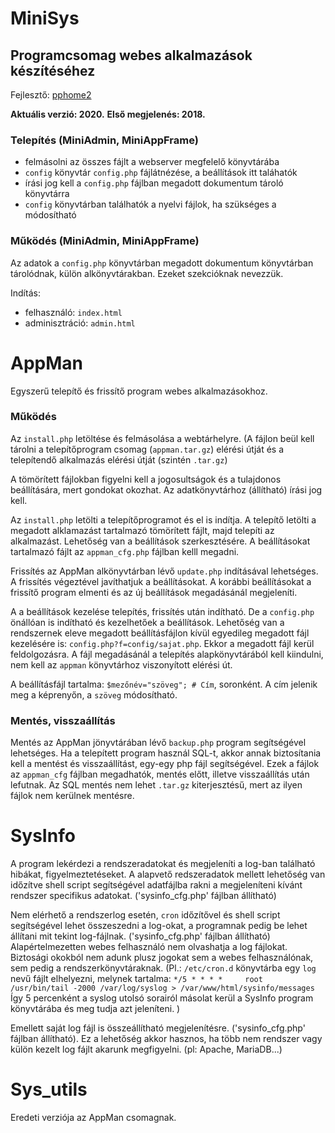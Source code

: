 # MiniSys

## Programcsomag webes alkalmazások készítéséhez

Fejlesztő: [pphome2](https:/github.com/pphome2)

**Aktuális verzió: 2020.**
**Első megjelenés: 2018.**


### Telepítés (MiniAdmin, MiniAppFrame)

- felmásolni az összes fájlt a webserver megfelelő könyvtárába
- `config` könyvtár `config.php` fájlátnézése, a beállítások itt taláhatók
- írási jog kell a `config.php` fájlban megadott dokumentum tároló könyvtárra
- `config` könyvtárban találhatók a nyelvi fájlok, ha szükséges a módosítható


### Működés (MiniAdmin, MiniAppFrame)

Az adatok a `config.php` könyvtárban megadott dokumentum könyvtárban tárolódnak,
külön alkönyvtárakban. Ezeket szekcióknak nevezzük.

Indítás:
- felhasználó: `index.html`
- adminisztráció: `admin.html`



# AppMan

Egyszerű telepítő és frissítő program webes alkalmazásokhoz.

### Működés

Az `install.php` letöltése és felmásolása a webtárhelyre. (A fájlon
beül kell tárolni a telepítőprogram csomag (`appman.tar.gz`) elérési
útját és a telepítendő alkalmazás elérési útját (szintén `.tar.gz`)

A tömörített fájlokban figyelni kell a jogosultságok és a tulajdonos
beállítására, mert gondokat okozhat. Az adatkönyvtárhoz (állítható) 
írási jog kell.

Az `install.php` letölti a telepítőprogramot és el is indítja. A telepítő
letölti a megadott alklamazást tartalmazó tömörített fájlt, majd telepíti
az alkalmazást. Lehetőség van a beállítások szerkesztésére. A beállításokat 
tartalmazó fájlt az `appman_cfg.php` fájlban kelll megadni.

Frissítés az AppMan alkönyvtárban lévő `update.php` indításával lehetséges.
A frissítés végeztével javíthatjuk a beállításokat. A korábbi beállításokat
a frissítő program elmenti és az új beállítások megadásánál megjeleníti.

A a beállítások kezelése telepítés, frissítés után indítható. De a `config.php`
önállóan is indítható és kezelhetőek a beállítások. Lehetőség van a rendszernek
eleve megadott beállításfájlon kívül egyedileg megadott fájl kezelésére is:
`config.php?f=config/sajat.php`. Ekkor a megadott fájl kerül feldolgozásra.
A fájl megadásánál a telepítés alapkönyvtárából kell kiindulni, nem kell az
`appman` könyvtárhoz viszonyított elérési út.

A beállításfájl tartalma: `$mezőnév="szöveg"; # Cím`, soronként. A cím jelenik
meg a képrenyőn, a `szöveg` módosítható.


### Mentés, visszaállítás

Mentés az AppMan jönyvtárában lévő `backup.php` program segítségével lehetséges.
Ha a telepített program használ SQL-t, akkor annak biztosítania kell a mentést
és visszaállítást, egy-egy php fájl segítségével. Ezek a fájlok az `appman_cfg`
fájlban megadhatók, mentés előtt, illetve visszaállítás után lefutnak. Az SQL
mentés nem lehet `.tar.gz` kiterjesztésű, mert az ilyen fájlok nem kerülnek
mentésre.



# SysInfo

A program lekérdezi a rendszeradatokat és megjeleníti a log-ban található hibákat,
figyelmeztetéseket. A alapvető redszeradatok mellett lehetőség van időzítve shell 
script segítségével adatfájlba rakni a megjeleníteni kívánt rendszer specifikus 
adatokat. ('sysinfo_cfg.php' fájlban állítható)

Nem elérhető a rendszerlog esetén, `cron` időzítővel és shell script segítségével
lehet összeszedni a log-okat, a programnak pedig be lehet állítani mit tekint
log-fájlnak. ('sysinfo_cfg.php' fájlban állítható) Alapértelmezetten webes felhasználó
nem olvashatja a log fájlokat. Biztosági okokból nem adunk plusz jogokat sem a webes
felhasználónak, sem pedig a rendszerkönyvtáraknak. (Pl.: `/etc/cron.d` könyvtárba egy
`log` nevű fájlt elhelyezni, melynek tartalma: 
`*/5 * * * *     root   /usr/bin/tail -2000 /var/log/syslog > /var/www/html/sysinfo/messages`
Így 5 percenként a syslog utolsó sorairól másolat kerül a SysInfo program könyvtárába és
meg tudja azt jeleníteni. )

Emellett saját log fájl is összeállítható megjelenítésre. ('sysinfo_cfg.php' 
fájlban állítható). Ez a lehetőség akkor hasznos, ha több nem rendszer vagy külön 
kezelt log fájlt akarunk megfigyelni. (pl: Apache, MariaDB...)



# Sys_utils

Eredeti verziója az AppMan csomagnak.
